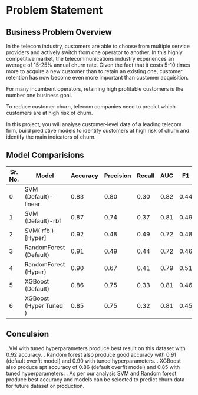# Problem Statement 

## Business Problem Overview
In the telecom industry, customers are able to choose from multiple service providers and actively switch from one operator to another. In this highly competitive market, the telecommunications industry experiences an average of 15-25% annual churn rate. Given the fact that it costs 5-10 times more to acquire a new customer than to retain an existing one, customer retention has now become even more important than customer acquisition.

For many incumbent operators, retaining high profitable customers is the number one business goal.

To reduce customer churn, telecom companies need to predict which customers are at high risk of churn.

In this project, you will analyse customer-level data of a leading telecom firm, build predictive models to identify customers at high risk of churn and identify the main indicators of churn.

## Model Comparisions 

| Sr. No.| Model | Accuracy |	Precision |	Recall |	AUC |	F1 |
| -- | -- | -- | -- | -- | -- | -- |
| 0 |	SVM (Default)-linear |	0.83 | 0.80 |	0.30 |	0.82 | 0.44 |
| 1 |	SVM (Default)-rbf |	0.87	| 0.74 |	0.37 |	0.81	| 0.49 |
| 2 |	SVM( rfb ) [Hyper] |	0.92	| 0.48 | 0.49	| 0.72 | 0.48 |
| 3 |	RandomForest (Default) |	0.91	| 0.49	| 0.44 |	0.72 |	0.46 |
| 4 |	RandomForest (Hyper) |	0.90	| 0.67	| 0.41	| 0.79	| 0.51 |
| 5 | XGBoost (Default) |	0.86 |	0.75	| 0.33 |	0.81 |	0.46 |
| 6 |	XGBoost (Hyper Tuned )|	0.85 |	0.75 |	0.32 |	0.81 |	0.45 |

## Conculsion 

. VM with tuned hyperparameters produce best result on this dataset with 0.92 accuracy.
. Random forest also produce good accuracy with 0.91 (default overfit model) and 0.90 with tuned hyperparameters.
. XGBoost also produce apt accuracy of 0.86 (default overfit model) and 0.85 with tuned hyperparameters.
. As per our analysis SVM and Random forest produce best accuracy and models can be selected to predict churn data for future dataset or production.

